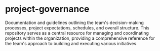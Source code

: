 # project-governance
Documentation and guidelines outlining the team's decision-making processes, project expectations, schedules, and overall structure. This repository serves as a central resource for managing and coordinating projects within the organization, providing a comprehensive reference for the team's approach to building and executing various initiatives
